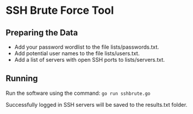 
# SSH Brute Force Tool

## Preparing the Data

 - Add your password wordlist to the file lists/passwords.txt.
 - Add potential user names to the file lists/users.txt.
 - Add a list of servers with open SSH ports to lists/servers.txt.

## Running
Run the software using the command:
`go run sshbrute.go`

Successfully logged in SSH servers will be saved to the results.txt folder.
